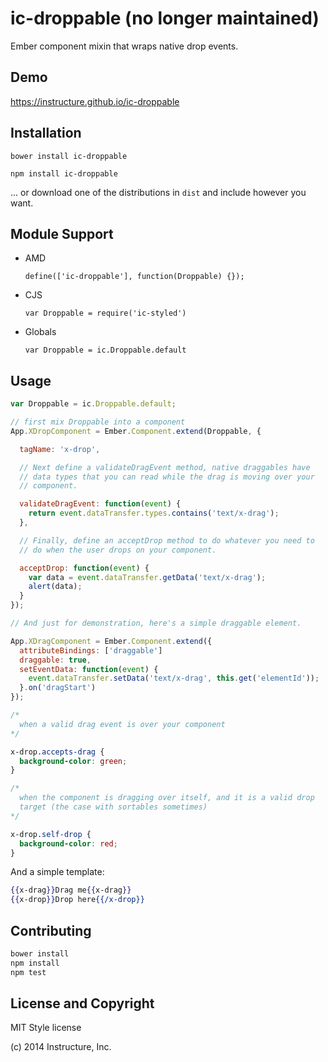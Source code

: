 ic-droppable (no longer maintained)
============

Ember component mixin that wraps native drop events.

Demo
----

https://instructure.github.io/ic-droppable

Installation
------------

`bower install ic-droppable`

`npm install ic-droppable`

... or download one of the distributions in `dist` and include however
you want.

Module Support
--------------

- AMD

  `define(['ic-droppable'], function(Droppable) {});`

- CJS

  `var Droppable = require('ic-styled')`

- Globals

  `var Droppable = ic.Droppable.default`

Usage
-----

```js
var Droppable = ic.Droppable.default;

// first mix Droppable into a component
App.XDropComponent = Ember.Component.extend(Droppable, {

  tagName: 'x-drop',

  // Next define a validateDragEvent method, native draggables have
  // data types that you can read while the drag is moving over your
  // component.

  validateDragEvent: function(event) {
    return event.dataTransfer.types.contains('text/x-drag');
  },

  // Finally, define an acceptDrop method to do whatever you need to
  // do when the user drops on your component.

  acceptDrop: function(event) {
    var data = event.dataTransfer.getData('text/x-drag');
    alert(data);
  }
});

// And just for demonstration, here's a simple draggable element.

App.XDragComponent = Ember.Component.extend({
  attributeBindings: ['draggable']
  draggable: true,
  setEventData: function(event) {
    event.dataTransfer.setData('text/x-drag', this.get('elementId'));
  }.on('dragStart')
});
```

```css
/*
  when a valid drag event is over your component
*/

x-drop.accepts-drag {
  background-color: green;
}

/*
  when the component is dragging over itself, and it is a valid drop
  target (the case with sortables sometimes)
*/

x-drop.self-drop {
  background-color: red;
}
```

And a simple template:

```handlebars
{{x-drag}}Drag me{{x-drag}}
{{x-drop}}Drop here{{/x-drop}}
```

Contributing
------------

```sh
bower install
npm install
npm test
```

License and Copyright
---------------------

MIT Style license

(c) 2014 Instructure, Inc.

